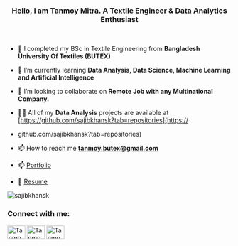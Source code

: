 
<h3 align="center">Hello, I am Tanmoy Mitra. A Textile Engineer & Data Analytics Enthusiast</h3>
<br>
 
- 🔭 I completed my BSc in Textile Engineering from **Bangladesh University Of Textiles (BUTEX)**

- 🌱 I’m currently learning **Data Analysis, Data Science, Machine Learning and Artificial Intelligence**

- 👯 I’m looking to collaborate on **Remote Job with any Multinational Company.**

- 👨‍💻 All of my **Data Analysis** projects are available at [https://github.com/sajibkhansk?tab=repositories](https://
- github.com/sajibkhansk?tab=repositories)

- 📫 How to reach me **tanmoy.butex@gmail.com**

- 📫  [Portfolio](https://sajibkhansk.netlify.app)

- 📄 [Resume](https://sajibkhansk.netlify.app)
<p align="left"> <img src="https://komarev.com/ghpvc/?username=sajibkhansk&label=Profile%20views&color=0c6dd4&style=flat" alt="sajibkhansk" /> </p>
<h3 align="left">Connect with me:</h3>
<p align="left">
<a href="https://www.linkedin.com/in/tanmoymitra8823" target="blank"><img align="center" src="https://raw.githubusercontent.com/rahuldkjain/github-profile-readme-generator/master/src/images/icons/Social/linked-in-alt.svg" alt="TanmoyMitra" height="30" width="40" /></a>
<a href="https://www.facebook.com/TANMOY.AR" target="blank"><img align="center" src="https://raw.githubusercontent.com/rahuldkjain/github-profile-readme-generator/master/src/images/icons/Social/facebook.svg" alt="TanmoyMitra" height="30" width="40" /></a>
<a href="https://www.instagram.com/tanmoy.ar" target="blank"><img align="center" src="https://raw.githubusercontent.com/rahuldkjain/github-profile-readme-generator/master/src/images/icons/Social/instagram.svg" alt="TanmoyMitra" height="30" width="40" /></a>
</p>

